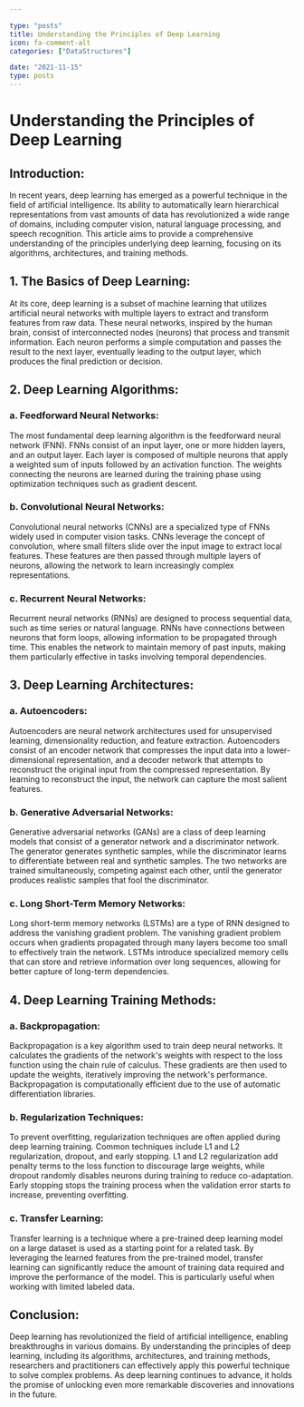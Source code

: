 ```yaml
---

type: "posts"
title: Understanding the Principles of Deep Learning
icon: fa-comment-alt
categories: ["DataStructures"]

date: "2021-11-15"
type: posts
---
```





# Understanding the Principles of Deep Learning

## Introduction:

In recent years, deep learning has emerged as a powerful technique in the field of artificial intelligence. Its ability to automatically learn hierarchical representations from vast amounts of data has revolutionized a wide range of domains, including computer vision, natural language processing, and speech recognition. This article aims to provide a comprehensive understanding of the principles underlying deep learning, focusing on its algorithms, architectures, and training methods.

## 1. The Basics of Deep Learning:

At its core, deep learning is a subset of machine learning that utilizes artificial neural networks with multiple layers to extract and transform features from raw data. These neural networks, inspired by the human brain, consist of interconnected nodes (neurons) that process and transmit information. Each neuron performs a simple computation and passes the result to the next layer, eventually leading to the output layer, which produces the final prediction or decision.

## 2. Deep Learning Algorithms:

### a. Feedforward Neural Networks:
The most fundamental deep learning algorithm is the feedforward neural network (FNN). FNNs consist of an input layer, one or more hidden layers, and an output layer. Each layer is composed of multiple neurons that apply a weighted sum of inputs followed by an activation function. The weights connecting the neurons are learned during the training phase using optimization techniques such as gradient descent.

### b. Convolutional Neural Networks:
Convolutional neural networks (CNNs) are a specialized type of FNNs widely used in computer vision tasks. CNNs leverage the concept of convolution, where small filters slide over the input image to extract local features. These features are then passed through multiple layers of neurons, allowing the network to learn increasingly complex representations.

### c. Recurrent Neural Networks:
Recurrent neural networks (RNNs) are designed to process sequential data, such as time series or natural language. RNNs have connections between neurons that form loops, allowing information to be propagated through time. This enables the network to maintain memory of past inputs, making them particularly effective in tasks involving temporal dependencies.

## 3. Deep Learning Architectures:

### a. Autoencoders:
Autoencoders are neural network architectures used for unsupervised learning, dimensionality reduction, and feature extraction. Autoencoders consist of an encoder network that compresses the input data into a lower-dimensional representation, and a decoder network that attempts to reconstruct the original input from the compressed representation. By learning to reconstruct the input, the network can capture the most salient features.

### b. Generative Adversarial Networks:
Generative adversarial networks (GANs) are a class of deep learning models that consist of a generator network and a discriminator network. The generator generates synthetic samples, while the discriminator learns to differentiate between real and synthetic samples. The two networks are trained simultaneously, competing against each other, until the generator produces realistic samples that fool the discriminator.

### c. Long Short-Term Memory Networks:
Long short-term memory networks (LSTMs) are a type of RNN designed to address the vanishing gradient problem. The vanishing gradient problem occurs when gradients propagated through many layers become too small to effectively train the network. LSTMs introduce specialized memory cells that can store and retrieve information over long sequences, allowing for better capture of long-term dependencies.

## 4. Deep Learning Training Methods:

### a. Backpropagation:
Backpropagation is a key algorithm used to train deep neural networks. It calculates the gradients of the network's weights with respect to the loss function using the chain rule of calculus. These gradients are then used to update the weights, iteratively improving the network's performance. Backpropagation is computationally efficient due to the use of automatic differentiation libraries.

### b. Regularization Techniques:
To prevent overfitting, regularization techniques are often applied during deep learning training. Common techniques include L1 and L2 regularization, dropout, and early stopping. L1 and L2 regularization add penalty terms to the loss function to discourage large weights, while dropout randomly disables neurons during training to reduce co-adaptation. Early stopping stops the training process when the validation error starts to increase, preventing overfitting.

### c. Transfer Learning:
Transfer learning is a technique where a pre-trained deep learning model on a large dataset is used as a starting point for a related task. By leveraging the learned features from the pre-trained model, transfer learning can significantly reduce the amount of training data required and improve the performance of the model. This is particularly useful when working with limited labeled data.

## Conclusion:

Deep learning has revolutionized the field of artificial intelligence, enabling breakthroughs in various domains. By understanding the principles of deep learning, including its algorithms, architectures, and training methods, researchers and practitioners can effectively apply this powerful technique to solve complex problems. As deep learning continues to advance, it holds the promise of unlocking even more remarkable discoveries and innovations in the future.